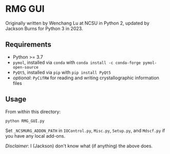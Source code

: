 # RMG GUI

Originally written by Wenchang Lu at NCSU in Python 2, updated by Jackson Burns for Python 3 in 2023.

## Requirements

 - Python >= 3.7
 - `pymol`, installed via `conda` with `conda install -c conda-forge pymol-open-source`
 - `PyQt5`, installed via `pip` with `pip install PyQt5`
 - _optional_: `PyCifRW` for reading and writing crystallographic information files

## Usage

From within this directory:

`python RMG_GUI.py`

Set `_NCSMURG_ADDON_PATH` in `IOControl.py`, `Misc.py`, `Setup.py`, and `Mdscf.py` if you have any local add-ons.

_Disclaimer_: I (Jackson) don't know what (if anything) the above does.
